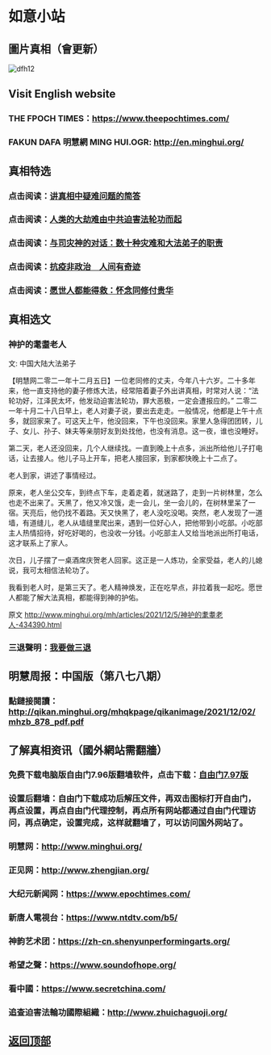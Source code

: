# 如意小站

## 圖片真相（會更新）

![dfh12](https://user-images.githubusercontent.com/79625284/144743541-9c395f83-864d-451f-8f8a-6973992d9083.jpg)

## Visit English website

### THE FPOCH TIMES：https://www.theepochtimes.com/

### FAKUN DAFA 明慧網 MING HUI.OGR: http://en.minghui.org/

## 真相特选

### 点击阅读：[讲真相中疑难问题的简答](https://github.com/pinhe91/jcxw3/tree/main)

### 点击阅读：[人类的大劫难由中共迫害法轮功而起](https://github.com/pinhe91/jcxw4/tree/main) 

### 点击阅读：[与司灾神的对话：数十种灾难和大法弟子的职责](https://github.com/pinhe91/jcxw1/tree/main) 

### 点击阅读：[抗疫非政治　人间有奇迹](https://github.com/pinhe91/jcxw2/tree/main) 

### 点击阅读：[愿世人都能得救：怀念同修付贵华](https://github.com/pinhe91/jcxw5/tree/main)

## 真相选文

### 神护的耄耋老人

文: 中国大陆大法弟子

【明慧网二零二一年十二月五日】一位老同修的丈夫，今年八十六岁。二十多年来，他一直支持他的妻子修炼大法，经常陪着妻子外出讲真相，时常对人说：“法轮功好，江泽民太坏，他发动迫害法轮功，罪大恶极，一定会遭报应的。”
二零二一年十月二十八日早上，老人对妻子说，要出去走走。一般情况，他都是上午十点多，就回家来了。可这天上午，他没回来，下午也没回来。家里人急得团团转，儿子、女儿、孙子、妹夫等亲朋好友到处找他，也没有消息。这一夜，谁也没睡好。

第二天，老人还没回来，几个人继续找。一直到晚上十点多，派出所给他儿子打电话，让去接人。他儿子马上开车，把老人接回家，到家都快晚上十二点了。

老人到家，讲述了事情经过。

原来，老人坐公交车，到终点下车，走着走着，就迷路了，走到一片树林里，怎么也走不出来了。天黑了，他又冷又饿，走一会儿，坐一会儿的，在树林里呆了一宿。天亮后，他仍找不着路。天又快黑了，老人没吃没喝。突然，老人发现了一道墙，有道缝儿，老人从墙缝里爬出来，遇到一位好心人，把他带到小吃部。小吃部主人热情招待，好吃好喝的，也没收一分钱。小吃部主人又给当地派出所打电话，这才联系上了家人。

次日，儿子摆了一桌酒席庆贺老人回家。这正是一人炼功，全家受益，老人的儿媳说，我可太相信法轮功了。

我看到老人时，是第三天了。老人精神焕发，正在吃早点，非拉着我一起吃。愿世人都能了解大法真相，都能得到神的护佑。

原文 http://www.minghui.org/mh/articles/2021/12/5/神护的耄耋老人-434390.html

### 三退聲明：[我要做三退](http://tuidang.ddns.net/)

## 明慧周报：中国版（第八七八期）

### 點鏈接閱讀：http://qikan.minghui.org/mhqkpage/qikanimage/2021/12/02/mhzb_878_pdf.pdf

## 了解真相资讯（國外網站需翻牆）

### 免费下载电脑版自由门7.96版翻墙软件，点击下载：[自由门7.97版](https://github.com/pinhe91/tuiguang/files/6839679/fg797r.zip)

### 设置后翻墙：自由门下载成功后解压文件，再双击图标打开自由门，再点设置，再点自由门代理控制，再点所有网站都通过自由门代理访问，再点确定，设置完成，这样就翻墙了，可以访问国外网站了。

### 明慧网：http://www.minghui.org/

### 正见网：http://www.zhengjian.org/

### 大纪元新闻网：https://www.epochtimes.com/

### 新唐人電視台：https://www.ntdtv.com/b5/

### 神韵艺术团：https://zh-cn.shenyunperformingarts.org/

### 希望之聲：https://www.soundofhope.org/

### 看中國：https://www.secretchina.com/

### 追查迫害法輪功國際組織：http://www.zhuichaguoji.org/

## [返回顶部](https://git.io/Js3EY)
